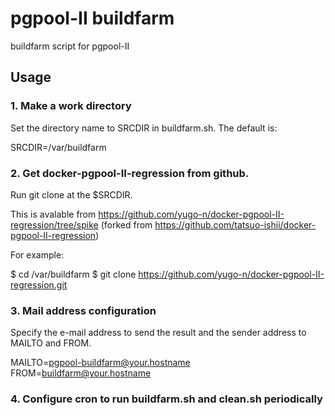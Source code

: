 # pgpool-II buildfarm

buildfarm script for pgpool-II

## Usage

### 1. Make a work directory

Set the directory name to SRCDIR in buildfarm.sh. The default is:

 SRCDIR=/var/buildfarm

### 2. Get docker-pgpool-II-regression from github.

Run git clone at the $SRCDIR.

This is avalable from
<https://github.com/yugo-n/docker-pgpool-II-regression/tree/spike>
(forked from <https://github.com/tatsuo-ishii/docker-pgpool-II-regression>)

For example:

 $ cd /var/buildfarm
 $ git clone https://github.com/yugo-n/docker-pgpool-II-regression.git

### 3. Mail address configuration

Specify the e-mail address to send the result and the sender address to MAILTO and FROM.

 MAILTO=pgpool-buildfarm@your.hostname
 FROM=buildfarm@your.hostname

### 4. Configure cron to run buildfarm.sh and clean.sh periodically
